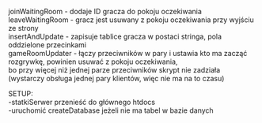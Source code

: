 joinWaitingRoom - dodaje ID gracza do pokoju oczekiwania  
leaveWaitingRoom - gracz jest usuwany z pokoju oczekiwania przy wyjściu ze strony  
insertAndUpdate - zapisuje tablice gracza w postaci stringa, pola oddzielone przecinkami  
gameRoomUpdater - łączy przeciwników w pary i ustawia kto ma zacząć rozgrywkę, powinien usuwać z pokoju oczekiwania,  
bo przy więcej niż jednej parze przeciwników skrypt nie zadziała (wystarczy obsługa jednej pary klientów, więc nie ma na to czasu)  
  
SETUP:  
-statkiSerwer przenieść do głównego htdocs  
-uruchomić createDatabase jeżeli nie ma tabel w bazie danych  
